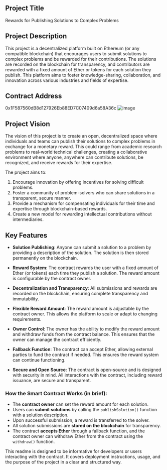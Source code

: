 

## Project Title
Rewards for Publishing Solutions to Complex Problems

## Project Description
This project is a decentralized platform built on Ethereum (or any compatible blockchain) that encourages users to submit solutions to complex problems and be rewarded for their contributions. The solutions are recorded on the blockchain for transparency, and contributors are rewarded with a fixed amount of Ether or tokens for each solution they publish. This platform aims to foster knowledge-sharing, collaboration, and innovation across various industries and fields of expertise.

## Contract Address
0x1F587560dB8d127926Eb88ED7C07409d6a58A36c
![image](https://github.com/user-attachments/assets/cafeded4-2159-4cae-be47-d6df1c54bc5c)


## Project Vision
The vision of this project is to create an open, decentralized space where individuals and teams can publish their solutions to complex problems in exchange for a monetary reward. This could range from academic research problems to real-world technical challenges, creating a collaborative environment where anyone, anywhere can contribute solutions, be recognized, and receive rewards for their expertise.

The project aims to:
1. Encourage innovation by offering incentives for solving difficult problems.
2. Foster a community of problem-solvers who can share solutions in a transparent, secure manner.
3. Provide a mechanism for compensating individuals for their time and expertise through blockchain-based rewards.
4. Create a new model for rewarding intellectual contributions without intermediaries.

## Key Features

- **Solution Publishing**: Anyone can submit a solution to a problem by providing a description of the solution. The solution is then stored permanently on the blockchain.
  
- **Reward System**: The contract rewards the user with a fixed amount of Ether (or tokens) each time they publish a solution. The reward amount is configurable by the contract owner.

- **Decentralization and Transparency**: All submissions and rewards are recorded on the blockchain, ensuring complete transparency and immutability.

- **Flexible Reward Amount**: The reward amount is adjustable by the contract owner. This allows the platform to scale or adapt to changing requirements.

- **Owner Control**: The owner has the ability to modify the reward amount and withdraw funds from the contract balance. This ensures that the owner can manage the contract efficiently.

- **Fallback Function**: The contract can accept Ether, allowing external parties to fund the contract if needed. This ensures the reward system can continue functioning.

- **Secure and Open Source**: The contract is open-source and is designed with security in mind. All interactions with the contract, including reward issuance, are secure and transparent.




### How the Smart Contract Works (in brief):

- The **contract owner** can set the reward amount for each solution.
- Users can **submit solutions** by calling the `publishSolution()` function with a solution description.
- Upon successful submission, a reward is transferred to the solver.
- All solution submissions are **stored on the blockchain** for transparency.
- The contract **accepts Ether** through a fallback function, and the contract owner can withdraw Ether from the contract using the `withdraw()` function.

This readme is designed to be informative for developers or users interacting with the contract. It covers deployment instructions, usage, and the purpose of the project in a clear and structured way.








